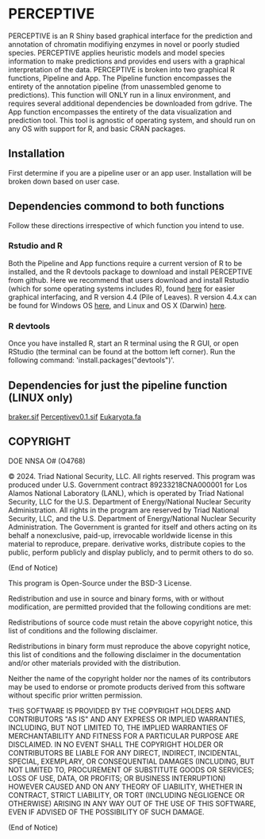 # PERCEPTIVE
PERCEPTIVE is an R Shiny based graphical interface for the prediction and annotation of chromatin modifiying enzymes in novel or poorly studied species. PERCEPTIVE applies heuristic models and model species information to make predictions and provides end users with a graphical interpretation of the data.
PERCEPTIVE is broken into two graphical R functions, Pipeline and App. 
The Pipeline function encompasses the entirety of the annotation pipeline (from unassembled genome to predictions). This function will ONLY run in a linux environment, and requires several additional dependencies be downloaded from gdrive.
The App function encompasses the entirety of the data visualization and prediction tool. This tool is agnostic of operating system, and should run on any OS with support for R, and basic CRAN packages.

## Installation
First determine if you are a pipeline user or an app user. Installation will be broken down based on user case.
## Dependencies commond to both functions
Follow these directions irrespective of which function you intend to use.
### Rstudio and R
Both the Pipeline and App functions require a current version of R to be installed, and the R devtools package to download and install PERCEPTIVE from github. 
Here we recommend that users download and install Rstudio (which for some operating systems includes R), found [here](https://posit.co/download/rstudio-desktop/) for easier graphical interfacing, and R version 4.4 (Pile of Leaves). R version 4.4.x can be found for Windows OS [here](https://cran.r-project.org/bin/windows/base/), and Linux and OS X (Darwin) [here](https://cran.r-project.org/src/base/R-4/).
### R devtools
Once you have installed R, start an R terminal using the R GUI, or open RStudio (the terminal can be found at the bottom left corner). Run the following command:
'install.packages("devtools")'.
## Dependencies for just the pipeline function (LINUX only)
[braker.sif](https://drive.google.com/file/d/152hLaqatgFi6k7oyWFv47gTMb_26Sh_j/view?usp=drive_link)
[Perceptivev0.1.sif](https://drive.google.com/file/d/1-44qtlKWFssNO9utKUikWy10yjTFRH7n/view?usp=drive_link)
[Eukaryota.fa](https://drive.google.com/file/d/1WoalwL3oIZfgH7mYAfF0HEbwIhVvFGMM/view?usp=drive_link)

## COPYRIGHT
DOE NNSA O# (O4768) 

© 2024. Triad National Security, LLC. All rights reserved.
This program was produced under U.S. Government contract 89233218CNA000001 for Los Alamos National Laboratory (LANL), which is operated by Triad National Security, LLC for the U.S. Department of Energy/National Nuclear Security Administration. All rights in the program are reserved by Triad National Security, LLC, and the U.S. Department of Energy/National Nuclear Security Administration. The Government is granted for itself and others acting on its behalf a nonexclusive, paid-up, irrevocable worldwide license in this material to reproduce, prepare. derivative works, distribute copies to the public, perform publicly and display publicly, and to permit others to do so.

(End of Notice)

This program is Open-Source under the BSD-3 License.

Redistribution and use in source and binary forms, with or without modification, are permitted provided that the following conditions are met:

Redistributions of source code must retain the above copyright notice, this list of conditions and the following disclaimer.

Redistributions in binary form must reproduce the above copyright notice, this list of conditions and the following disclaimer in the documentation and/or other materials provided with the distribution.

Neither the name of the copyright holder nor the names of its contributors may be used to endorse or promote products derived from this software without specific prior written permission.

THIS SOFTWARE IS PROVIDED BY THE COPYRIGHT HOLDERS AND CONTRIBUTORS "AS IS" AND ANY EXPRESS OR IMPLIED WARRANTIES, INCLUDING, BUT NOT LIMITED TO, THE IMPLIED WARRANTIES OF MERCHANTABILITY AND FITNESS FOR A PARTICULAR PURPOSE ARE DISCLAIMED. IN NO EVENT SHALL THE COPYRIGHT HOLDER OR CONTRIBUTORS BE LIABLE FOR ANY DIRECT, INDIRECT, INCIDENTAL, SPECIAL, EXEMPLARY, OR CONSEQUENTIAL DAMAGES (INCLUDING, BUT NOT LIMITED TO, PROCUREMENT OF SUBSTITUTE GOODS OR SERVICES; LOSS OF USE, DATA, OR PROFITS; OR BUSINESS INTERRUPTION) HOWEVER CAUSED AND ON ANY THEORY OF LIABILITY, WHETHER IN CONTRACT, STRICT LIABILITY, OR TORT (INCLUDING NEGLIGENCE OR OTHERWISE) ARISING IN ANY WAY OUT OF THE USE OF THIS SOFTWARE, EVEN IF ADVISED OF THE POSSIBILITY OF SUCH DAMAGE.

(End of Notice)
